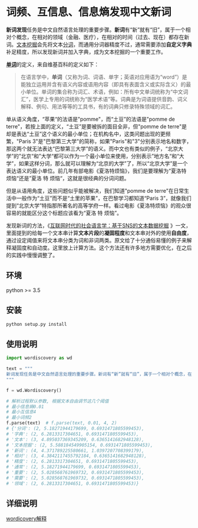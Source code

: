 
# 词频、互信息、信息熵发现中文新词

**新词发现**任务是中文自然语言处理的重要步骤。**新词**有“新”就有“旧”，属于一个相对个概念，在相对的领域（金融、医疗），在相对的时间（过去、现在）都存在新词。[文本挖掘](https://zh.wikipedia.org/wiki/文本挖掘)会先将文本[分词](https://zh.wikipedia.org/wiki/中文自动分词)，而通用分词器精度不过，通常需要添加**自定义字典**补足精度，所以发现新词并加入字典，成为文本挖掘的一个重要工作。

[**单词**](https://zh.wikipedia.org/wiki/單詞)的定义，来自维基百科的定义如下：
>在语言学中，**单词**（又称为词、词语、单字；英语对应用语为“word”）是能独立运用并含有语义内容或语用内容（即具有表面含义或实际含义）的最小单位。单词的集合称为词汇、术语，例如：所有中文单词统称为“中文词汇”，医学上专用的词统称为“医学术语”等。词典是为词语提供音韵、词义解释、例句、用法等等的工具书，有的词典只修录特殊领域的词汇。

单从语义角度，“苹果“的法语是"pomme"，而“土豆”的法语是"pomme de terre"，若按上面的定义，“土豆”是要被拆的面目全非，但"pomme de terre"是却是表达“土豆”这个语义的最小单位；在机构名中，这类问题出现的更频繁，"Paris 3"是"巴黎第三大学"的简称，如果"Paris"和"3"分别表示地名和数字，那这两个就无法表达“巴黎第三大学”的语义。而中文也有类似的例子，“北京大学”的”北京“和”大学“都可以作为一个最小单位来使用，分别表示”地方名“和“大学”，如果这样分词，那么就可以理解为“北京的大学”了，所以“北京大学”是一个表达语义的最小单位。前几年有部电影《夏洛特烦恼》，我们是要理解为“夏洛特 烦恼“还是”夏洛 特 烦恼“，这就是很经典的分词问题。

但是从语用角度，这些问题似乎能被解决，我们知道"pomme de terre"在日常生活中一般作为“土豆”而不是“土里的苹果”，在巴黎学习都知道“Paris 3”，就像我们提到“北京大学”特指那所著名的高等学府一样。看过电影《夏洛特烦恼》的观众很容易的就能区分这个标题应该看为“夏洛 特 烦恼”。

发现新词的方法，《[互联网时代的社会语言学：基于SNS的文本数据挖掘](http://www.matrix67.com/blog/archives/5044]) 》一文，里面提到的给每一个文本串计算**文本片段**的**凝固程度**和文本串对外的使用**自由度**，通过设定阈值来将文本串分类为词和非词两类。原文给了十分通俗易懂的例子来解释凝固度和自动度。这里放上计算方法。这个方法还有许多地方需要优化，在之后的实践中慢慢调整了。

## 环境

python >= 3.5

## 安装

```bash
python setup.py install
```

## 使用说明

```python
import wordiscovery as wd

text = """
新词发现任务是中文自然语言处理的重要步骤。新词有“新”就有“旧”，属于一个相对个概念，在相对的领域（金融、医疗），在相对的时间（过去、现在）都存在新词。文本挖掘会先将文本分词，而通用分词器精度不过，通常需要添加自定义字典补足精度，所以发现新词并加入字典，成为文本挖掘的一个重要工作。
"""

f = wd.Wordiscovery()

# 解析过程默认参数, 根据文本自由调节这几个阈值
# 最小信息熵0.01
# 最小互信息4
# 最小词频2
f.parse(text)  # f.parse(text, 0.01, 4, 2)
# {'分词': (2, 5.18271944179699, 0.6931471805599453),
# '字典': (2, 6.2813317304651, 0.6931471805599453),
# '文本': (3, 4.895037369345209, 0.6365141682948128),
# '文本挖掘': (2, 5.588184549905154, 0.6931471805599453),
# '新词': (4, 4.371789225580661, 1.0397207708399179),
# '相对': (3, 4.3842117455792184, 0.6365141682948128),
# '精度': (2, 6.2813317304651, 0.6931471805599453),
# '通常': (2, 5.18271944179699, 0.6931471805599453),
# '重要': (2, 5.028568761969732, 0.6931471805599453),
# '需要': (2, 5.028568761969732, 0.6931471805599453),
# '领域': (2, 6.2813317304651, 0.6931471805599453)}
```

## 详细说明

[wordicovery解释](https://github.com/Ushiao/wordiscovery/blob/master/docs/wordiscovery.ipynb)



